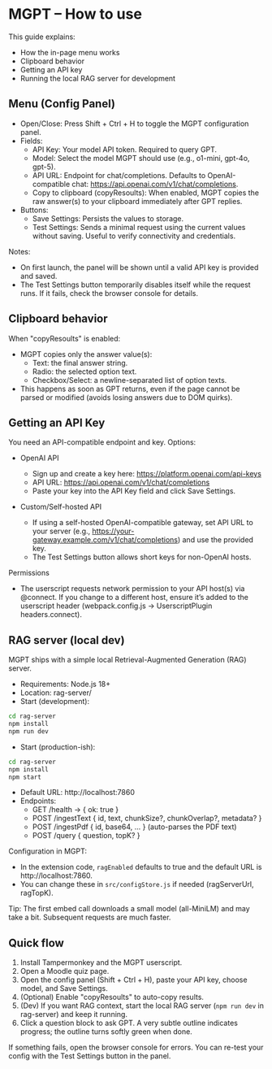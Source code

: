 # MGPT – How to use

This guide explains:
- How the in-page menu works
- Clipboard behavior
- Getting an API key
- Running the local RAG server for development

## Menu (Config Panel)

- Open/Close: Press Shift + Ctrl + H to toggle the MGPT configuration panel.
- Fields:
  - API Key: Your model API token. Required to query GPT.
  - Model: Select the model MGPT should use (e.g., o1-mini, gpt-4o, gpt-5).
  - API URL: Endpoint for chat/completions. Defaults to OpenAI-compatible chat: https://api.openai.com/v1/chat/completions.
  - Copy to clipboard (copyResoults): When enabled, MGPT copies the raw answer(s) to your clipboard immediately after GPT replies.
- Buttons:
  - Save Settings: Persists the values to storage.
  - Test Settings: Sends a minimal request using the current values without saving. Useful to verify connectivity and credentials.

Notes:
- On first launch, the panel will be shown until a valid API key is provided and saved.
- The Test Settings button temporarily disables itself while the request runs. If it fails, check the browser console for details.

## Clipboard behavior

When "copyResoults" is enabled:
- MGPT copies only the answer value(s):
  - Text: the final answer string.
  - Radio: the selected option text.
  - Checkbox/Select: a newline-separated list of option texts.
- This happens as soon as GPT returns, even if the page cannot be parsed or modified (avoids losing answers due to DOM quirks).

## Getting an API Key

You need an API-compatible endpoint and key. Options:

- OpenAI API
  - Sign up and create a key here: https://platform.openai.com/api-keys
  - API URL: https://api.openai.com/v1/chat/completions
  - Paste your key into the API Key field and click Save Settings.

- Custom/Self-hosted API
  - If using a self-hosted OpenAI-compatible gateway, set API URL to your server (e.g., https://your-gateway.example.com/v1/chat/completions) and use the provided key.
  - The Test Settings button allows short keys for non-OpenAI hosts.

Permissions
- The userscript requests network permission to your API host(s) via @connect. If you change to a different host, ensure it’s added to the userscript header (webpack.config.js → UserscriptPlugin headers.connect).

## RAG server (local dev)

MGPT ships with a simple local Retrieval-Augmented Generation (RAG) server.

- Requirements: Node.js 18+
- Location: rag-server/
- Start (development):

```bash
cd rag-server
npm install
npm run dev
```

- Start (production-ish):

```bash
cd rag-server
npm install
npm start
```

- Default URL: http://localhost:7860
- Endpoints:
  - GET /health → { ok: true }
  - POST /ingestText { id, text, chunkSize?, chunkOverlap?, metadata? }
  - POST /ingestPdf { id, base64, ... } (auto-parses the PDF text)
  - POST /query { question, topK? }

Configuration in MGPT:
- In the extension code, `ragEnabled` defaults to true and the default URL is http://localhost:7860.
- You can change these in `src/configStore.js` if needed (ragServerUrl, ragTopK).

Tip: The first embed call downloads a small model (all-MiniLM) and may take a bit. Subsequent requests are much faster.

## Quick flow

1. Install Tampermonkey and the MGPT userscript.
2. Open a Moodle quiz page.
3. Open the config panel (Shift + Ctrl + H), paste your API key, choose model, and Save Settings.
4. (Optional) Enable "copyResoults" to auto-copy results.
5. (Dev) If you want RAG context, start the local RAG server (`npm run dev` in rag-server) and keep it running.
6. Click a question block to ask GPT. A very subtle outline indicates progress; the outline turns softly green when done.

If something fails, open the browser console for errors. You can re-test your config with the Test Settings button in the panel.
